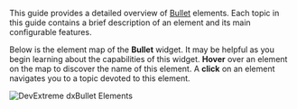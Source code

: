 This guide provides a detailed overview of [Bullet](/api-reference/20%20Data%20Visualization%20Widgets/dxBullet '/Documentation/ApiReference/Data_Visualization_Widgets/dxBullet/') elements. Each topic in this guide contains a brief description of an element and its main configurable features.

Below is the element map of the **Bullet** widget. It may be helpful as you begin learning about the capabilities of this widget. **Hover** over an element on the map to discover the name of this element. A **click** on an element navigates you to a topic devoted to this element.

<p><img style="margin:0px auto;display:block" src="/Content/images/doc/18_2/ChartJS/BulletElementMap.png" alt="DevExtreme dxBullet Elements" usemap="#bulletElements" /></p>

<map name="bulletElements">
	<area shape="rect" title="Tooltip" coords="58,9,204,76" href="/Documentation/Guide/Widgets/Bullet/Visual_Elements/#Tooltip" />
	<area shape="rect" title="Zero Level Line" coords="16,78,19,108" href="/Documentation/Guide/Widgets/Bullet/Visual_Elements/#Zero_Level_Line" />
	<area shape="rect" title="Target Line" coords="216,77,223,108" href="/Documentation/Guide/Widgets/Bullet/Visual_Elements/#Target_Line" />
	<area shape="rect" title="Bullet Bar" coords="15,80,244,107" href="/Documentation/Guide/Widgets/Bullet/Visual_Elements/#Bullet_Bar" />
</map>